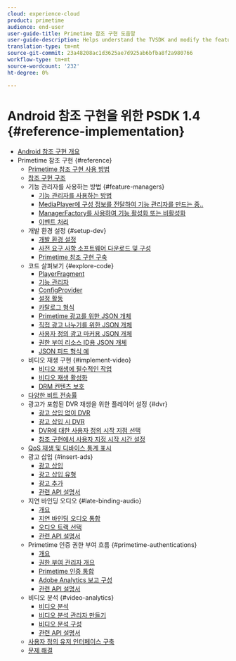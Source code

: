 ```yaml
---
cloud: experience-cloud
product: primetime
audience: end-user
user-guide-title: Primetime 참조 구현 도움말
user-guide-description: Helps understand the TVSDK and modify the feature managers to customize your personal player.
translation-type: tm+mt
source-git-commit: 23a48208ac1d3625ae7d925ab6bfba8f2a980766
workflow-type: tm+mt
source-wordcount: '232'
ht-degree: 0%

---
```



# Android 참조 구현을 위한 PSDK 1.4 {#reference-implementation}

+ [Android 참조 구현 개요](home.md)
+ Primetime 참조 구현 {#reference}
   + [Primetime 참조 구현 사용 방법](ref-implementation/how-to-use-ref-player.md)
   + [참조 구현 구조](ref-implementation/ref-player-structure.md)
   + 기능 관리자를 사용하는 방법 {#feature-managers}
      + [기능 관리자를 사용하는 방법](ref-implementation/using-feature-managers/how-to-use-feature-managers.md)
      + [MediaPlayer에 구성 정보를 전달하여 기능 관리자를 만드는 중..](ref-implementation/using-feature-managers/creating-feature-managers.md)
      + [ManagerFactory를 사용하여 기능 활성화 또는 비활성화](ref-implementation/using-feature-managers/turning-features-on-off.md)
      + [이벤트 처리](ref-implementation/using-feature-managers/handling-events.md)
   + 개발 환경 설정 {#setup-dev}
      + [개발 환경 설정](set-up-dev-environment/set-up-dev-environment-overview.md)
      + [사전 요구 사항 소프트웨어 다운로드 및 구성](set-up-dev-environment/download-prereqs-android.md)
      + [Primetime 참조 구현 구축](set-up-dev-environment/install-the-ref-player-project.md)
   + 코드 살펴보기 {#explore-code}
      + [PlayerFragment](set-up-dev-environment/exploring-code/player-fragment.md)
      + [기능 관리자](set-up-dev-environment/exploring-code/about-psdk-feature-managers.md)
      + [ConfigProvider](set-up-dev-environment/exploring-code/config-provider.md)
      + [설정 활동](set-up-dev-environment/exploring-code/settings-activity.md)
      + [카탈로그 형식](set-up-dev-environment/exploring-code/catalog-format.md)
      + [Primetime 광고를 위한 JSON 개체](set-up-dev-environment/exploring-code/json-pt-ads.md)
      + [직접 광고 나누기를 위한 JSON 개체](set-up-dev-environment/exploring-code/json-direct-ad-breaks.md)
      + [사용자 정의 광고 마커용 JSON 개체](set-up-dev-environment/exploring-code/json-custom-ad-markers.md)
      + [권한 부여 리소스 ID용 JSON 개체](set-up-dev-environment/exploring-code/json-entitlement-resource-id.md)
      + [JSON 피드 형식 예](set-up-dev-environment/exploring-code/example-json-feed-format.md)
   + 비디오 재생 구현 {#implement-video}
      + [비디오 재생에 필수적인 작업](implement-video-playback/video-playback.md)
      + [비디오 재생 활성화](implement-video-playback/enable-video-playback.md)
      + [DRM 컨텐츠 보호](implement-video-playback/content-protection.md)
   + [다양한 비트 전송률](implement-video-playback/mbr.md)
   + 광고가 포함된 DVR 재생을 위한 플레이어 설정 {#dvr}
      + [광고 삽입 없이 DVR](implement-video-playback/dvr/dvr-without-ad-insertion.md)
      + [광고 삽입 시 DVR](implement-video-playback/dvr/dvr-with-ad-insertion.md)
      + [DVR에 대한 사용자 정의 시작 지점 선택](implement-video-playback/dvr/dvr-custom-start-point.md)
      + [참조 구현에서 사용자 지정 시작 시간 설정](implement-video-playback/dvr/set-custom-start-time-dvr.md)
   + [QoS 재생 및 디바이스 통계 표시](implement-video-playback/qos-statistics.md)
   + 광고 삽입 {#insert-ads}
      + [광고 삽입](insert-ads/ad-insertion.md)
      + [광고 삽입 유형](insert-ads/ad-insertion-types.md)
      + [광고 추가](insert-ads/add-advertising.md)
      + [관련 API 설명서](insert-ads/aps-callbacks-ad-insertion.md)
   + 지연 바인딩 오디오 {#late-binding-audio}
      + [개요](late-binding-audio/late-binding-audio-overview.md)
      + [지연 바인딩 오디오 통합](late-binding-audio/aa-enable.md)
      + [오디오 트랙 선택](late-binding-audio/select-audio-tracks.md)
      + [관련 API 설명서](late-binding-audio/aa-api-callbacks.md)
   + Primetime 인증 권한 부여 흐름 {#primetime-authentications}
      + [개요](paytvpass-entitlement/paytvpass-entitlement-overview.md)
      + [권한 부여 관리자 개요](paytvpass-entitlement/entitlement-overvivew.md)
      + [Primetime 인증 통합](paytvpass-entitlement/integrate-pass.md)
      + [Adobe Analytics 보고 구성](paytvpass-entitlement/pass-analytics-setup.md)
      + [관련 API 설명서](paytvpass-entitlement/pass-apis-callbacks.md)
   + 비디오 분석 {#video-analytics}
      + [비디오 분석](video-analytics/video-analytics-overview.md)
      + [비디오 분석 관리자 만들기](video-analytics/create-video-analytics-manager.md)
      + [비디오 분석 구성](video-analytics/configure-video-analytics-manager.md)
      + [관련 API 설명서](video-analytics/va-apis-callbacks.md)
   + [사용자 정의 유저 인터페이스 구축](build-custom-ui.md)
   + [문제 해결](troubleshooting.md)
